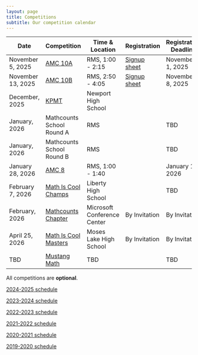 ```yaml
---
layout: page
title: Competitions
subtitle: Our competition calendar
---
```


| Date              | Competition		| Time & Location | Registration | Registration Deadline
| -----------       | --------            | --- | ----- | --- |
| November 5, 2025  | [AMC 10A](/amc) | RMS, 1:00 - 2:15 | [Signup sheet](https://rmsptsa.sharepoint.com/:x:/r/sites/mathclub/_layouts/15/Doc.aspx?sourcedoc=%7B30FA34D5-FCC2-4D35-99EA-53C088759A39%7D&file=Competitions%20%26%20Teams.xlsx&action=default&mobileredirect=true) | November 1, 2025
| November 13, 2025 | [AMC 10B](/amc) | RMS, 2:50 - 4:05 | [Signup sheet](https://rmsptsa.sharepoint.com/:x:/r/sites/mathclub/_layouts/15/Doc.aspx?sourcedoc=%7B30FA34D5-FCC2-4D35-99EA-53C088759A39%7D&file=Competitions%20%26%20Teams.xlsx&action=default&mobileredirect=true) | November 8, 2025
| December, 2025 | [KPMT](https://newportmathclub.com/kpmt.html) | Newport High School |  | 
| January, 2026 | Mathcounts School Round A | RMS |  | TBD
| January, 2026 | Mathcounts School Round B | RMS |  | TBD
| January 28, 2026  | [AMC 8](/amc) | RMS, 1:00 - 1:40  |  | January 17, 2026
| February 7, 2026  | [Math Is Cool Champs](https://academicsarecool.com/#/home) | Liberty High School | | TBD
| February, 2026  | [Mathcounts Chapter](https://mathcounts.org/) | Microsoft Conference Center | By Invitation | By Invitation
| April 25, 2026  | [Math Is Cool Masters](https://academicsarecool.com/#/home) | Moses Lake High School | By Invitation | By Invitation
| TBD  | [Mustang Math](https://www.mustangmath.com/) | TBD |  | TBD


All competitions are **optional**.

[2024-2025 schedule](/competitions-2425.md)

[2023-2024 schedule](/competitions-2324.md)

[2022-2023 schedule](/competitions-2223.md)

[2021-2022 schedule](/competitions-2122.md)

[2020-2021 schedule](/competitions-2021.md)

[2019-2020 schedule](/competitions-1920.md)

